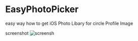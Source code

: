 # EasyPhotoPicker

easy way how to get iOS Photo Libary for circle Profile Image

screenshot
![screensh](https://ibb.co/9VdKWPj)
